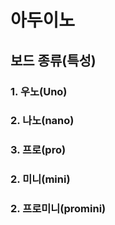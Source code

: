 # 아두이노


## 보드 종류(특성)
### 1. 우노(Uno)

### 2. 나노(nano)

### 3. 프로(pro)

### 2. 미니(mini)

### 2. 프로미니(promini)
